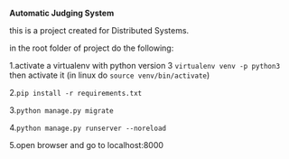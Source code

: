 **Automatic Judging System**

this is a project created for Distributed Systems.

in the root folder of project do the following:

1.activate a virtualenv with python version 3
`virtualenv venv -p python3`
then activate it (in linux do  `source venv/bin/activate`)

2.`pip install -r requirements.txt`

3.`python manage.py migrate`

4.`python manage.py runserver --noreload`

5.open browser and go to localhost:8000